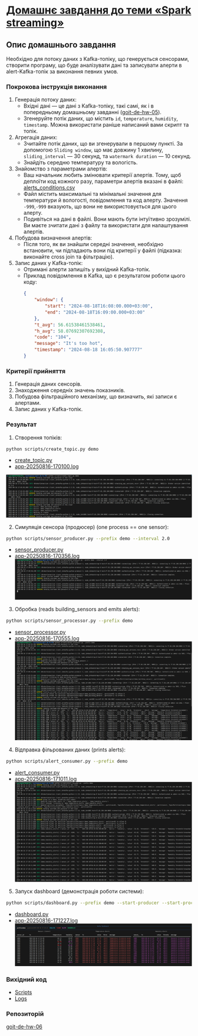 # [Домашнє завдання до теми «Spark streaming»](https://www.edu.goit.global/learn/25315460/26851475/28494004/homework)

## Опис домашнього завдання
Необхідно для потоку даних з Kafka-топіку, що генерується сенсорами, створити програму, що буде аналізувати дані та записувати алерти в alert-Kafka-топік за виконання певних умов.

### Покрокова інструкція виконання

1. Генерація потоку даних:
    - Вхідні дані — це дані з Kafka-топіку, такі самі, як і в попередньому домашньому завданні ([goit-de-hw-05](https://github.com/nickolas-z/goit-de-hw-05)).
    - Згенеруйте потік даних, що містить `id`, `temperature`, `humidity`, `timestamp`. Можна використати раніше написаний вами скрипт та топік.
2. Агрегація даних:
    - Зчитайте потік даних, що ви згенерували в першому пункті. За допомогою `Sliding window`, що має довжину 1 хвилину, `sliding_interval` — 30 секунд, та `watermark duration` — 10 секунд.
    - Знайдіть середню температуру та вологість.
3. Знайомство з параметрами алертів:
    - Ваш начальник любить змінювати критерії алертів. Тому, щоб деплоїти код кожного разу, параметри алертів вказані в файлі: [alerts_conditions.csv](./data/alerts_conditions.csv)
    - Файл містить максимальні та мінімальні значення для температури й вологості, повідомлення та код алерту. Значення `-999`,`-999` вказують, що вони не використовується для цього алерту.
    - Подивіться на дані в файлі. Вони мають бути інтуїтивно зрозумілі. Ви маєте зчитати дані з файлу та використати для налаштування алертів.
4. Побудова визначення алертів:
    - Після того, як ви знайшли середні значення, необхідно встановити, чи підпадають вони під критерії у файлі (підказка: виконайте cross join та фільтрацію).
5. Запис даних у Kafka-топік:
    - Отримані алерти запишіть у вихідний Kafka-топік.
    - Приклад повідомлення в Kafka, що є результатом роботи цього коду:
        ```json
        {
            "window": {
                "start": "2024-08-18T16:08:00.000+03:00",
                "end": "2024-08-18T16:09:00.000+03:00"
            },
            "t_avg": 56.61538461538461,
            "h_avg": 58.07692307692308,
            "code": "104",
            "message": "It's too hot",
            "timestamp": "2024-08-18 16:05:50.907777"
        }
        ```
### Критерії прийняття

1. Генерація даних сенсорів.
2. Знаходження середніх значень показників.
3. Побудова фільтраційного механізму, що визначить, які записи є алертами.
4. Запис даних у Kafka-топік.

### Результат

1. Створення топіків:

```bash
python scripts/create_topic.py demo
```
- [create_topic.py](./scripts/create_topic.py)
- [app-20250816-170100.log](./out/app-20250816-170100.log)

![](./assets/create_topics.png)

2. Симуляція сенсора (продюсер) (one process == one sensor):

```bash
python scripts/sensor_producer.py --prefix demo --interval 2.0
```
- [sensor_producer.py](./scripts/sensor_producer.py)
- [app-20250816-170356.log](./out/app-20250816-170356.log)
![](./assets/sensor_producer.png)

3. Обробка (reads building_sensors and emits alerts):

```bash
python scripts/sensor_processor.py --prefix demo
```
- [sensor_processor.py](./scripts/sensor_processor.py)
- [app-20250816-170555.log](./out/app-20250816-170555.log)
![](./assets/sensor_processor.png)

4. Відправка фільрованих даних (prints alerts):

```bash
python scripts/alert_consumer.py --prefix demo
```
- [alert_consumer.py](./scripts/alert_consumer.py)
- [app-20250816-171011.log](./out/app-20250816-171011.log)
![](./assets/alert_consumer.png)

5. Запуск dashboard (демонстрація роботи системи):

```bash
python scripts/dashboard.py --prefix demo --start-producer --start-processor --start-alerts
```
- [dashboard.py](./scripts/dashboard.py)
- [app-20250816-171227.log](./out/app-20250816-171227.log)
![](./assets/dashboard.png)

### Вихідний код
- [Scripts](./scripts/)
- [Logs](./out/)

### Репозиторій
[goit-de-hw-06](https://github.com/nickolas-z/goit-de-hw-06)

